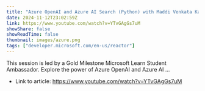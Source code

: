 ```yaml
---
title: "Azure OpenAI and Azure AI Search (Python) with Maddi Venkata Kanaka Veda vandana"
date: 2024-11-12T23:02:59Z
link: https://www.youtube.com/watch?v=YTvGAgGs7uM
showShare: false
showReadTime: false
thumbnail: images/azure.png
tags: ["developer.microsoft.com/en-us/reactor"]
---
```

This session is led by a Gold Milestone Microsoft Learn Student Ambassador. Explore the power of Azure OpenAI and Azure AI ...

- Link to article: https://www.youtube.com/watch?v=YTvGAgGs7uM